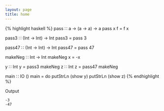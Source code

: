 ```yaml
---
layout: page
title: home
---
```


{% highlight haskell %}
pass ∷ a -> (a -> a) -> a
pass x f = f x

pass3 ∷ (Int -> Int) -> Int
pass3 = pass 3

pass47 ∷ (Int -> Int) -> Int
pass47 = pass 47

makeNeg ∷ Int -> Int
makeNeg x = -x

y ∷ Int
y = pass3 makeNeg
z ∷ Int
z = pass47 makeNeg

main ∷ IO ()
main = do
    putStrLn (show y)
    putStrLn (show z)
{% endhighlight %}

Output

```
-3
-47
```
